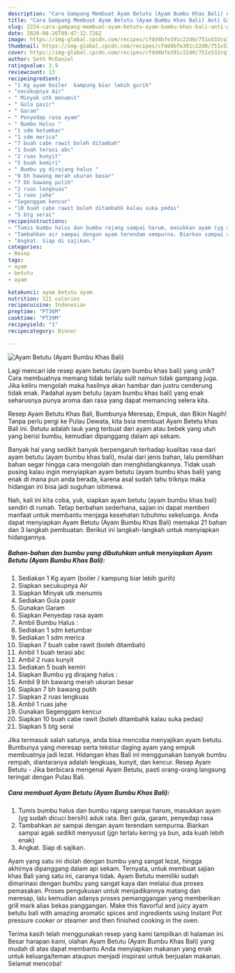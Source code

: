 ```yaml
---
description: "Cara Gampang Membuat Ayam Betutu (Ayam Bumbu Khas Bali) Anti Gagal"
title: "Cara Gampang Membuat Ayam Betutu (Ayam Bumbu Khas Bali) Anti Gagal"
slug: 2224-cara-gampang-membuat-ayam-betutu-ayam-bumbu-khas-bali-anti-gagal
date: 2020-08-26T09:47:12.726Z
image: https://img-global.cpcdn.com/recipes/cfdd4bfe391c22d0/751x532cq70/ayam-betutu-ayam-bumbu-khas-bali-foto-resep-utama.jpg
thumbnail: https://img-global.cpcdn.com/recipes/cfdd4bfe391c22d0/751x532cq70/ayam-betutu-ayam-bumbu-khas-bali-foto-resep-utama.jpg
cover: https://img-global.cpcdn.com/recipes/cfdd4bfe391c22d0/751x532cq70/ayam-betutu-ayam-bumbu-khas-bali-foto-resep-utama.jpg
author: Seth McDaniel
ratingvalue: 3.9
reviewcount: 13
recipeingredient:
- "1 Kg ayam boiler  kampung biar lebih gurih"
- "secukupnya Air"
- " Minyak utk menumis"
- " Gula pasir"
- " Garam"
- " Penyedap rasa ayam"
- " Bumbu Halus "
- "1 sdm ketumbar"
- "1 sdm merica"
- "7 buah cabe rawit boleh ditambah"
- "1 buah terasi abc"
- "2 ruas kunyit"
- "5 buah kemiri"
- " Bumbu yg dirajang halus "
- "9 bh bawang merah ukuran besar"
- "7 bh bawang putih"
- "2 ruas lengkuas"
- "1 ruas jahe"
- "Segenggam kencur"
- "10 buah cabe rawit boleh ditambahk kalau suka pedas"
- "5 btg serai"
recipeinstructions:
- "Tumis bumbu halus dan bumbu rajang sampai harum, masukkan ayam (yg sudah dicuci bersih) aduk rata. Beri gula, garam, penyedap rasa"
- "Tambahkan air sampai dengan ayam terendam sempurna. Biarkan sampai agak sedikit menyusut (jgn terlalu kering ya bun, ada kuah lebih enak)"
- "Angkat. Siap di sajikan."
categories:
- Resep
tags:
- ayam
- betutu
- ayam

katakunci: ayam betutu ayam 
nutrition: 221 calories
recipecuisine: Indonesian
preptime: "PT36M"
cooktime: "PT39M"
recipeyield: "1"
recipecategory: Dinner

---
```



![Ayam Betutu (Ayam Bumbu Khas Bali)](https://img-global.cpcdn.com/recipes/cfdd4bfe391c22d0/751x532cq70/ayam-betutu-ayam-bumbu-khas-bali-foto-resep-utama.jpg)

Lagi mencari ide resep ayam betutu (ayam bumbu khas bali) yang unik? Cara membuatnya memang tidak terlalu sulit namun tidak gampang juga. Jika keliru mengolah maka hasilnya akan hambar dan justru cenderung tidak enak. Padahal ayam betutu (ayam bumbu khas bali) yang enak seharusnya punya aroma dan rasa yang dapat memancing selera kita.

Resep Ayam Betutu Khas Bali, Bumbunya Meresap, Empuk, dan Bikin Nagih! Tanpa perlu pergi ke Pulau Dewata, kita bsia membuat Ayam Betetu khas Bali ini. Betutu adalah lauk yang terbuat dari ayam atau bebek yang utuh yang berisi bumbu, kemudian dipanggang dalam api sekam.

Banyak hal yang sedikit banyak berpengaruh terhadap kualitas rasa dari ayam betutu (ayam bumbu khas bali), mulai dari jenis bahan, lalu pemilihan bahan segar hingga cara mengolah dan menghidangkannya. Tidak usah pusing kalau ingin menyiapkan ayam betutu (ayam bumbu khas bali) yang enak di mana pun anda berada, karena asal sudah tahu triknya maka hidangan ini bisa jadi suguhan istimewa.


Nah, kali ini kita coba, yuk, siapkan ayam betutu (ayam bumbu khas bali) sendiri di rumah. Tetap berbahan sederhana, sajian ini dapat memberi manfaat untuk membantu menjaga kesehatan tubuhmu sekeluarga. Anda dapat menyiapkan Ayam Betutu (Ayam Bumbu Khas Bali) memakai 21 bahan dan 3 langkah pembuatan. Berikut ini langkah-langkah untuk menyiapkan hidangannya.

<!--inarticleads1-->

##### Bahan-bahan dan bumbu yang dibutuhkan untuk menyiapkan Ayam Betutu (Ayam Bumbu Khas Bali):

1. Sediakan 1 Kg ayam (boiler / kampung biar lebih gurih)
1. Siapkan secukupnya Air
1. Siapkan  Minyak utk menumis
1. Sediakan  Gula pasir
1. Gunakan  Garam
1. Siapkan  Penyedap rasa ayam
1. Ambil  Bumbu Halus :
1. Sediakan 1 sdm ketumbar
1. Sediakan 1 sdm merica
1. Siapkan 7 buah cabe rawit (boleh ditambah)
1. Ambil 1 buah terasi abc
1. Ambil 2 ruas kunyit
1. Sediakan 5 buah kemiri
1. Siapkan  Bumbu yg dirajang halus :
1. Ambil 9 bh bawang merah ukuran besar
1. Siapkan 7 bh bawang putih
1. Siapkan 2 ruas lengkuas
1. Ambil 1 ruas jahe
1. Gunakan Segenggam kencur
1. Siapkan 10 buah cabe rawit (boleh ditambahk kalau suka pedas)
1. Siapkan 5 btg serai


Jika termasuk salah satunya, anda bisa mencoba menyajikan ayam betutu. Bumbunya yang meresap serta tekstur daging ayam yang empuk membuatnya jadi lezat. Hidangan khas Bali ini menggunakan banyak bumbu rempah, diantaranya adalah lengkuas, kunyit, dan kencur. Resep Ayam Betutu - Jika berbicara mengenai Ayam Betutu, pasti orang-orang langsung teringat dengan Pulau Bali. 

<!--inarticleads2-->

##### Cara membuat Ayam Betutu (Ayam Bumbu Khas Bali):

1. Tumis bumbu halus dan bumbu rajang sampai harum, masukkan ayam (yg sudah dicuci bersih) aduk rata. Beri gula, garam, penyedap rasa
1. Tambahkan air sampai dengan ayam terendam sempurna. Biarkan sampai agak sedikit menyusut (jgn terlalu kering ya bun, ada kuah lebih enak)
1. Angkat. Siap di sajikan.


Ayam yang satu ini diolah dengan bumbu yang sangat lezat, hingga akhirnya dipanggang dalam api sekam. Ternyata, untuk membuat sajian khas Bali yang satu ini, caranya tidak. Ayam Betutu memiliki sudah dimarinasi dengan bumbu yang sangat kaya dan melalui dua proses pemasakan. Proses pengukusan untuk menjadikannya matang dan meresap, lalu kemudian adanya proses pemanggangan yang memberikan grill mark alias bekas panggangan. Make this flavorful and juicy ayam betutu bali with amazing aromatic spices and ingredients using Instant Pot pressure cooker or steamer and then finished cooking in the oven. 

Terima kasih telah menggunakan resep yang kami tampilkan di halaman ini. Besar harapan kami, olahan Ayam Betutu (Ayam Bumbu Khas Bali) yang mudah di atas dapat membantu Anda menyiapkan makanan yang enak untuk keluarga/teman ataupun menjadi inspirasi untuk berjualan makanan. Selamat mencoba!
